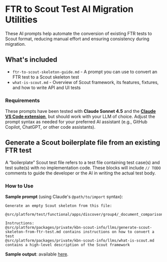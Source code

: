# FTR to Scout Test AI Migration Utilities

These AI prompts help automate the conversion of existing FTR tests to Scout format, reducing manual effort and ensuring consistency during migration.

## What's included

- `ftr-to-scout-skeleton-guide.md` - A prompt you can use to convert an FTR test to a Scout skeleton test
- `what-is-scout.md` - Overview of Scout framework, its features, fixtures, and how to write API and UI tests

### Requirements

These prompts have been tested with **Claude Sonnet 4.5** and the [**Claude VS Code extension**](https://docs.claude.com/en/docs/claude-code/vs-code), but should work with your LLM of choice. Adjust the prompt syntax as needed for your preferred AI assistant (e.g., GitHub Copilot, ChatGPT, or other code assistants).

## Generate a Scout boilerplate file from an existing FTR test

A “boilerplate” Scout test file refers to a test file containing test case(s) and test suite(s) with no implementation code. These blocks will include `// TODO` comments to guide the developer or the AI in writing the actual test body.

### How to Use

**Sample prompt** (using Claude's `@path/to/import` syntax):

```
Generate an empty Scout skeleton from this file:

@src/platform/test/functional/apps/discover/group4/_document_comparison.ts

Instructions:
@src/platform/packages/private/kbn-scout-info/llms/generate-scout-skeleton-from-ftr-test.md contains instructions on how to convert a test
@src/platform/packages/private/kbn-scout-info/llms/what-is-scout.md contains a high-level description of the Scout framework
```

**Sample output**: available [here](https://gist.github.com/csr/71e635d856154df64f7d1ccb7e8333df).
